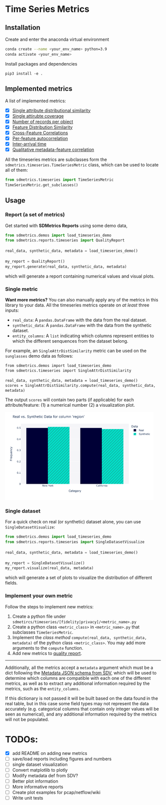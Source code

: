# Time Series Metrics

## Installation
Create and enter the anaconda virtual environment
```Bash
conda create --name <your_env_name> python=3.9
conda activate <your_env_name>
```

Install packages and dependencies
```
pip3 install -e .
```

## Implemented metrics

A list of implemented metrics:

- [x] [Single attribute distributional similarity](./fidelity/single_attr_dist_similarity.py)
- [x] [Single attirubte coverage](./fidelity/single_attr_coverage.py)
- [x] [Number of records per object](./fidelity/session_length_dist_similarity.py)
- [x] [Feature Distribution Similarity](./fidelity/feature_dist_similarity.py)
- [x] [Cross-Feature Correlations](./fidelity/cross_feature_correlation.py)
- [x] [Per-feature autocorrelation](./fidelity/perfeature_autocorrelation.py)
- [x] [Inter-arrival time](./fidelity/interarrival_dist_similarity.py)
- [x] [Qualitative metadata-feature correlation](./fidelity/single_attr_single_feature_correlation.py)

All the timeseries metrics are subclasses form the `sdmetrics.timeseries.TimeSeriesMetric`
class, which can be used to locate all of them:

```Python
from sdmetrics.timeseries import TimeSeriesMetric
TimeSeriesMetric.get_subclasses()
```

## Usage
### Report (a set of metrics)
Get started with **SDMetrics Reports** using some demo data,

```Python
from sdmetrics.demos import load_timeseries_demo
from sdmetrics.reports.timeseries import QualityReport

real_data, synthetic_data, metadata = load_timeseries_demo()

my_report = QualityReport()
my_report.generate(real_data, synthetic_data, metadata)
```
which will generate a report containing numerical values and visual plots.

### Single metric
**Want more metrics?** You can also manually apply any of the metrics in this library to your data. All the timeseries metrics operate on *at least* three inputs:

* `real_data`: A `pandas.DataFrame` with the data from the real dataset.
* `synthetic_data`: A `pandas.DataFrame` with the data from the synthetic dataset.
* `entity_columns`: A `list` indicating which columns represent entities to which
  the different senquences from the dataset belong.

For example, an `SingleAttrDistSimilarity` metric can be used on the `sunglasses` demo data as follows:

```python3
from sdmetrics.demos import load_timeseries_demo
from sdmetrics.timeseries import SingleAttrDistSimilarity

real_data, synthetic_data, metadata = load_timeseries_demo()
scores = SingleAttrDistSimilarity.compute(real_data, synthetic_data, metadata)
```

The output `scores` will contain two parts (if applicable) for each attribute/feature: (1) a numerical number (2) a visualization plot.

<img src="../../docs/images/timeseries_sunglass_region_distribution.png" width="480">

### Single dataset
For a quick check on real (or synthetic) dataset alone, you can use `SingleDatasetVisualize`:

```Python
from sdmetrics.demos import load_timeseries_demo
from sdmetrics.reports.timeseries import SingleDatasetVisualize

real_data, synthetic_data, metadata = load_timeseries_demo()

my_report = SingleDatasetVisualize()
my_report.visualize(real_data, metadata)
```
which will generate a set of plots to visualize the distribution of different fields.

### Implement your own metric
Follow the steps to implement new metrics:
1. Create a python file under `sdmetircs/timeseries/[fidelity|privacy]/<metric_name>.py`
2. Create a python class `<metric_class>` in `<metric_name>.py` that subclasses `TimeSeriesMetric`.
3. Implement the *class method* `compute(real_data, synthetic_data, metadata)` of the python class `<metric_class>`. You may add more arguments to the `compute` function.
4. Add new metrics to [quality report](../reports/timeseries/quality_report.py).

---

Additionally, all the metrics accept a `metadata` argument which must be a dict following
the [Metadata JSON schema from SDV](https://docs.sdv.dev/sdmetrics/getting-started/metadata/sequential-metadata), which will be used to determine which columns are compatible
with each one of the different metrics, as well as to extract any additional information required
by the metrics, such as the `entity_columns`.

If this dictionary is not passed it will be built based on the data found in the real table,
but in this case some field types may not represent the data accurately (e.g. categorical
columns that contain only integer values will be seen as numerical), and any additional
information required by the metrics will not be populated.


# TODOs:
- [x] add README on adding new metrics
- [ ] save/load reports including figures and numbers
- [ ] single dataset visualization
- [ ] Convert matplotlib to plotly
- [ ] Modify metadata def from SDV?
- [ ] Better plot information
- [ ] More informative reports
- [ ] Create plot examples for pcap/netflow/wiki
- [ ] Write unit tests